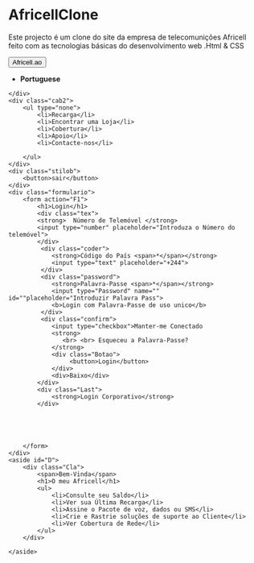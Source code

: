# AfricellClone
Este projecto é um clone do site da empresa de telecomunições Africell feito com as tecnologias básicas do desenvolvimento web .Html &amp; CSS
<!DOCTYPE html>
<html lang="en">
<head>
    <meta charset="UTF-8">
    <meta http-equiv="X-UA-Compatible" content="IE=edge">
    <meta name="viewport" content="width=device-width, initial-scale=1.0">
    <title>Africell</title>
    <link rel="stylesheet" href="/Users/Nanotec_ao/Pictures/Felisberto/AfriCSS.css">
    <link rel="stylesheet" href="/Users/Nanotec_ao/Documents/fontawesome/css/all.css">
    <style>
        .fa-globe{
            color:#fff;
        }
    </style>
</head>
<body>
    <div class="cabecalho">
        <button>Africell.ao</button>
        <ul>
        <div class="Flex1">
        <li> <i class="fas fa-globe"></i> <strong>Portuguese
        </strong></li>
    </div>



</ul>




    </div>
    <div class="cab2">
        <ul type="none">
            <li>Recarga</li>
            <li>Encontrar uma Loja</li>
            <li>Cobertura</li>
            <li>Apoio</li>
            <li>Contacte-nos</li>   
   
        </ul>
    </div>
    <div class="stilob">
        <button>sair</button>
    </div>
    <div class="formulario">
        <form action="F1">
            <h1>Login</h1>
            <div class="tex">
            <strong>  Número de Telemóvel </strong>
            <input type="number" placeholder="Introduza o Número do telemóvel">
            </div>
             <div class="coder">
                <strong>Código do País <span>*</span></strong>
                <input type="text" placeholder="+244">
             </div>
             <div class="password">
                <strong>Palavra-Passe <span>*</span></strong>
                <input type="Password" name="" id=""placeholder="Introduzir Palavra Pass">
                <b>Login com Palavra-Passe de uso unico</b>
             </div>
             <div class="confirm">
                <input type="checkbox">Manter-me Conectado
                <strong>
                   <br> <br> Esqueceu a Palavra-Passe?
                </strong>
                <div class="Botao">
                     <button>Login</button>
                </div>
                <div>Baixo</div>
            </div>
            <div class="Last">
                <strong>Login Corporativo</strong>
            </div>
         
           
         


        </form>
    </div>
    <aside id="D">
        <div class="Cla">
            <span>Bem-Vinda</span>
            <h1>O meu Africell</h1>
            <ul>
                <li>Consulte seu Saldo</li>
                <li>Ver sua Última Recarga</li>
                <li>Assine o Pacote de voz, dados ou SMS</li>
                <li>Crie e Rastrie soluções de suporte ao Cliente</li>
                <li>Ver Cobertura de Rede</li>
            </ul>
        </div>

    </aside>
</body>
</html>
